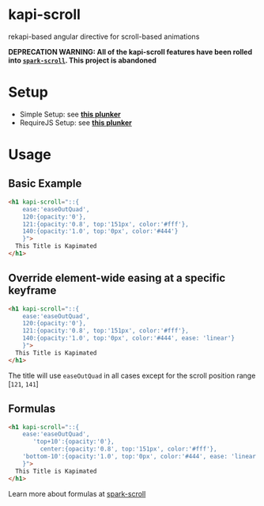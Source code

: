 kapi-scroll
===========

rekapi-based angular directive for scroll-based animations

**DEPRECATION WARNING: All of the kapi-scroll features have been rolled into [`spark-scroll`](https://github.com/gilbox/spark-scroll). This project is abandoned**

Setup
=====

- Simple Setup: see **[this plunker](http://plnkr.co/edit/K47ghm?p=preview)**
- RequireJS Setup: see **[this plunker](http://plnkr.co/edit/2MELfz24JRu30dld7ce7?p=preview)**

Usage
=====

## Basic Example

```html
<h1 kapi-scroll="::{
    ease:'easeOutQuad',
    120:{opacity:'0'},
    121:{opacity:'0.8', top:'151px', color:'#fff'},
    140:{opacity:'1.0', top:'0px', color:'#444'}
    }">
  This Title is Kapimated
</h1>
 ```
 
## Override element-wide easing at a specific keyframe

```html
<h1 kapi-scroll="::{
    ease:'easeOutQuad',
    120:{opacity:'0'},
    121:{opacity:'0.8', top:'151px', color:'#fff'},
    140:{opacity:'1.0', top:'0px', color:'#444', ease: 'linear'}
    }">
  This Title is Kapimated
</h1>
 ```
 
The title will use `easeOutQuad` in all cases except for the scroll position range [`121`, `141`]


## Formulas

```html
<h1 kapi-scroll="::{
    ease:'easeOutQuad',
       'top+10':{opacity:'0'},
         center:{opacity:'0.8', top:'151px', color:'#fff'},
    'bottom-10':{opacity:'1.0', top:'0px', color:'#444', ease: 'linear'}
    }">
  This Title is Kapimated
</h1>
 ```
 
 Learn more about formulas at [spark-scroll](https://github.com/gilbox/spark-scroll)
